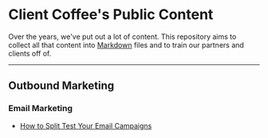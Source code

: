 # Client Coffee's Public Content

Over the years, we've put out a lot of content. This repository aims to collect all that content into [Markdown](https://en.wikipedia.org/wiki/Markdown) files and to train our partners and clients off of.

---

## Outbound Marketing

### Email Marketing

* [How to Split Test Your Email Campaigns](./outbound-marketing/how-to-split-test.md)

